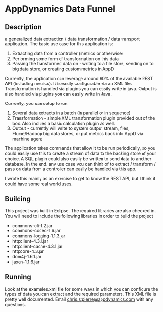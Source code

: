 AppDynamics Data Funnel
==============

Description
--------------

a generalized data extraction / data transformation / data transport application. The basic use case for this application is:

1. Extracting data from a controller (metrics or otherwise)
2. Performing some form of transformation on this data
3. Passing the transformed data on - writing to a file store, sending on to big data store, or creating custom metrics in AppD

Currently, the application can leverage around 90% of the available REST API (including metrics). It is easily configurable via an XML file. Transformation is handled via plugins you can easily write in java. Output is also handled via plugins you can easily write in Java.

Currently, you can setup to run

1. Several data extracts in a batch (in parallel or in sequence)
2. Transformation - simple XML transformation plugin provided out of the box. Also inclues a basic calculation plugin as well.
3. Output - currently will write to system output stream, files, Flume/Hadoop big data stores, or put metrics back into AppD via machine agent

The application takes commands that allow it to be run periodically, so you could easily use this to create a stream of data to the backing store of your choice. A SQL plugin could also easily be written to send data to another database. In the end, any use case you can think of to extract / transform / pass on data from a controller can easily be handled via this app.

I wrote this mainly as an exercise to get to know the REST API, but I think it could have some real world uses.

Building
--------------
This project was built in Eclipse. The required libraries are also checked in. You will need to include the following libraries in order to build the project
- commons-cli-1.2.jar
- commons-codec-1.6.jar
- commons-logging-1.1.3.jar
- httpclient-4.3.1.jar
- httpclient-cache-4.3.1.jar
- httpcore-4.3.jar
- dom4j-1.6.1.jar
- jaxen-1.1.6.jar

Running
--------------
Look at the examples.xml file for some ways in which you can configure the types of data you can extract and the required parameters. This XML file is pretty well documented.  Email chris.stpierre@appdynamics.com with any questions.

